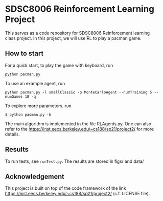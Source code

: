 
# SDSC8006 Reinforcement Learning Project 

This serves as a code repository for SDSC8006 Reinforcement learning class project. In this project, we will use RL to play a pacman game.

## How to start
For a quick start, to play the game with keyboard, run
```
python pacman.py
```
To use an example agent, run
```
python pacman.py -l smallClassic -p MonteCarloAgent --numTraining 5 --numGames 10 -q
```
To explore more parameters, run
```
$ python pacman.py -h 
```

The main algorithm is implemented in the file RLAgents.py. One can also refer to the https://inst.eecs.berkeley.edu/~cs188/sp21/project2/ for more details. 

## Results

To run tests, see `runTest.py`. The results are stored in figs/ and data/

## Acknowledgement

This project is built on top of the code framework of the link https://inst.eecs.berkeley.edu/~cs188/sp21/project2/ (c.f. LICENSE file). 
